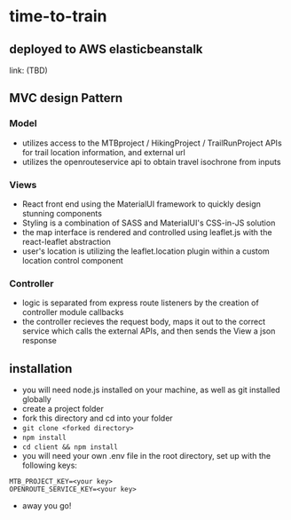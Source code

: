 # time-to-train

## deployed to AWS elasticbeanstalk

link: (TBD)

## MVC design Pattern

### Model

- utilizes access to the MTBproject / HikingProject / TrailRunProject APIs for trail location information, and external url
- utilizes the openrouteservice api to obtain travel isochrone from inputs

### Views

- React front end using the MaterialUI framework to quickly design stunning components
- Styling is a combination of SASS and MaterialUI's CSS-in-JS solution
- the map interface is rendered and controlled using leaflet.js with the react-leaflet abstraction
- user's location is utilizing the leaflet.location plugin within a custom location control component

### Controller

- logic is separated from express route listeners by the creation of controller module callbacks
- the controller recieves the request body, maps it out to the correct service which calls the external APIs, and then sends the View a json response

## installation

- you will need node.js installed on your machine, as well as git installed globally
- create a project folder
- fork this directory and cd into your folder
- ```git clone <forked directory>```
- ```npm install```
- ```cd client && npm install```
- you will need your own .env file in the root directory, set up with the following keys:
```
MTB_PROJECT_KEY=<your key>
OPENROUTE_SERVICE_KEY=<your key>
```
- away you go!
